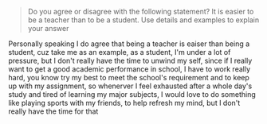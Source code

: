 > Do you agree or disagree with the following statement? 
> It is easier to be a teacher than to be a student. 
> Use details and examples to explain your answer

Personally speaking I do agree that being a teacher is eaiser than being a student, cuz take me as an example, as a student, I'm under a lot of pressure, but I don't really have the time to unwind my self, since if I really want to get a good academic performance in school, I have to work really hard, you know try my best to meet the school's requirement and to keep up with my assignment, so whenerver I feel exhausted after a whole day's study and tired of learning my major subjects, I would love to do something like playing sports with my friends, to help refresh my mind, but I don't really have the time for that